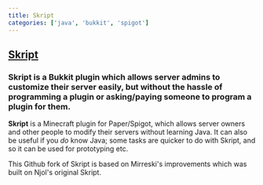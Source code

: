 ```yaml
---
title: Skript
categories: ['java', 'bukkit', 'spigot']
---
```

## [Skript](https://github.com/SkriptLang/Skript)

### Skript is a Bukkit plugin which allows server admins to customize their server easily, but without the hassle of programming a plugin or asking/paying someone to program a plugin for them.

**Skript** is a Minecraft plugin for Paper/Spigot, which allows server owners and other people
to modify their servers without learning Java. It can also be useful if you
*do* know Java; some tasks are quicker to do with Skript, and so it can be used
for prototyping etc.

This Github fork of Skript is based on Mirreski's improvements which was built
on Njol's original Skript.
